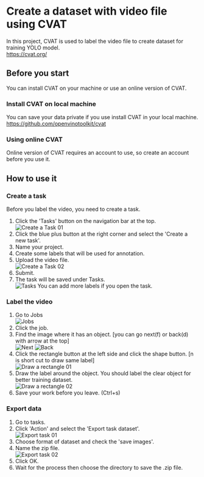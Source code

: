 # Create a dataset with video file using CVAT
In this project, CVAT is used to label the video file to create dataset for training YOLO model.<br />
https://cvat.org/
## Before you start
You can install CVAT on your machine or use an online version of CVAT.
### Install CVAT on local machine
You can save your data private if you use install CVAT in your local machine.<br />
https://github.com/openvinotoolkit/cvat
### Using online CVAT
Online version of CVAT requires an account to use, so create an account before you use it.
## How to use it
### Create a task
Before you label the video, you need to create a task.
1. Click the 'Tasks' button on the navigation bar at the top.<br />
![Create a Task 01](https://github.com/alexanderqbos/Archipelago-Object-Tracking/blob/main/img/cvat/create_a_task.PNG)
2. Click the blue plus button at the right corner and select the 'Create a new task'.
3. Name your project.
4. Create some labels that will be used for annotation.
5. Upload the video file.<br />
![Create a Task 02](https://github.com/alexanderqbos/Archipelago-Object-Tracking/blob/main/img/cvat/create_a_task2.PNG)
6. Submit.
7. The task will be saved under Tasks.<br />
![Tasks](https://github.com/alexanderqbos/Archipelago-Object-Tracking/blob/main/img/cvat/tasks.PNG)
You can add more labels if you open the task.
### Label the video
1. Go to Jobs<br />
![Jobs](https://github.com/alexanderqbos/Archipelago-Object-Tracking/blob/main/img/cvat/jobs.PNG)
2. Click the job.
3. Find the image where it has an object. [you can go next(f) or back(d) with arrow at the top]<br />
![Next](https://github.com/alexanderqbos/Archipelago-Object-Tracking/blob/main/img/cvat/next.png)
![Back](https://github.com/alexanderqbos/Archipelago-Object-Tracking/blob/main/img/cvat/back.png)
4. Click the rectangle button at the left side and click the shape button. [n is short cut to draw same label]<br />
![Draw a rectangle 01](https://github.com/alexanderqbos/Archipelago-Object-Tracking/blob/main/img/cvat/draw_rectangle.PNG)
5. Draw the label around the object. You should label the clear object for better training dataset.<br />
![Draw a rectangle 02](https://github.com/alexanderqbos/Archipelago-Object-Tracking/blob/main/img/cvat/draw_rectangle2.PNG)
6. Save your work before you leave. (Ctrl+s)
### Export data
1. Go to tasks.
2. Click 'Action' and select the 'Export task dataset'.<br />
![Export task 01](https://github.com/alexanderqbos/Archipelago-Object-Tracking/blob/main/img/cvat/export_task.png)
3. Choose format of dataset and check the 'save images'.
4. Name the zip file.<br />
![Export task 02](https://github.com/alexanderqbos/Archipelago-Object-Tracking/blob/main/img/cvat/export_task2.png)
5. Click OK.
6. Wait for the process then choose the directory to save the .zip file.